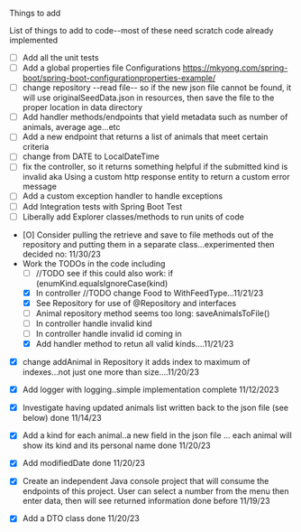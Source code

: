 Things to add

List of things to add to code--most of these need scratch code already implemented
- [ ] Add all the unit tests
- [ ] Add a global properties file  Configurations https://mkyong.com/spring-boot/spring-boot-configurationproperties-example/
- [ ] change repository --read file-- so if the new json file cannot be found, it will use originalSeedData.json in resources, then save the file to the proper location in data directory
- [ ] Add handler methods/endpoints that yield metadata such as number of animals, average age...etc
- [ ] Add a new endpoint that returns a list of animals that meet certain criteria
- [ ] change from DATE to LocalDateTime
- [ ] fix the controller, so it returns something helpful if the submitted kind is invalid aka Using a custom http response entity to return a custom error message 
- [ ] Add a custom exception handler to handle exceptions
- [ ] Add Integration tests with Spring Boot Test
- [ ] Liberally add Explorer classes/methods to run units of code
- [O] Consider pulling the retrieve and save to file methods out of the repository and putting them in a separate class...experimented then decided no: 11/30/23
- Work the TODOs in the code including
  - [ ] //TODO see if this could also work:  if (enumKind.equalsIgnoreCase(kind)
  - [X] In controller //TODO change Food to WithFeedType...11/21/23
  - [X] See Repository for use of @Repository and interfaces
  - [ ] Animal repository method seems too long: saveAnimalsToFile()
  - [ ] In controller handle invalid kind
  - [ ] In controller handle invalid id coming in
  - [X] Add handler method to retun all valid kinds....11/21/23
- [X] change addAnimal in Repository it adds index to maximum of indexes...not just one more than size....11/20/23
- [X] Add logger with logging..simple implementation complete 11/12/2023
- [X] Investigate having updated animals list written back to the json file (see below) done 11/14/23
- [X] Add a kind for each animal..a new field in the json file ... each animal will show its kind and its personal name done 11/20/23
- [X] Add modifiedDate done 11/20/23
- [X] Create an independent Java console project that will consume the endpoints of this project.  User can select a number from the menu then enter data, then will see returned information done before 11/19/23
- [X] Add a DTO class done 11/20/23

